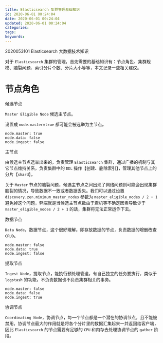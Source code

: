 ```yaml
---
title: Elasticsearch 集群管理基础知识
id: 2020-06-01 00:24:04
date: 2020-06-01 00:24:04
updated: 2020-06-01 00:24:04
categories:
tags:
keywords:
---
```



2020053101
Elasticsearch
大数据技术知识


对于 `Elasticsearch` 集群的管理，首先需要的基础知识有：节点角色、集群规模、脑裂问题、索引分片个数、分片大小等等，本文记录一些相关建议。


<!-- more -->


# 节点角色


候选节点

`Master Eligible Node` 候选主节点。


设置成 `node.master=true` 都可能会被选举为主节点。


```
node.master: true
node.data: false
node.ingest: false
```

主节点


由候选主节点选举出来的，负责管理 `Elasticsearch` 集群，通过广播的机制与其它节点维持关系，负责集群中的 `DDL` 操作【创建、删除索引】，管理其他节点上的分片【`shard`】。


关于 `Master` 节点的脑裂问题，候选主节点之间出现了网络问题则可能会出现集群脑裂的情况，导致数据不一致或者数据丢失。我们可以通过设置 `discovery.zen.minimum_master_nodes` 参数为 `master_eligible_nodes / 2 + 1` 避免掉这个问题，弊端就是当候选主节点数由于宕机等不确定因素导致少于 `master_eligible_nodes / 2 + 1` 的话，集群将无法正常运作下去。


数据节点


`Data Node`，数据节点，这个很好理解，即存放数据的节点，负责数据的增删改查 `CRUD`。

```
node.master: false
node.data: true
node.ingest: false
```

提取节点


`Ingest Node`，提取节点，能执行预处理管道，有自己独立的任务要执行，类似于 `logstash` 的功能，不负责数据也不负责集群相关的事务。


```
node.master: false
node.data: false
node.ingest: true
```

协调节点

`Coordinating Node`，协调节点，每一个节点都是一个潜在的协调节点，且不能被禁用，协调节点最大的作用就是将各个分片里的数据汇集起来一并返回给客户端，因此 `Elasticsearch` 的节点需要有足够的 `CPU` 和内存去处理协调节点的 `gather` 阶段。


